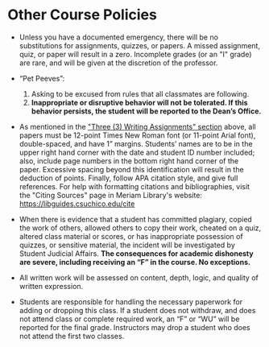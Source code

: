 # Other Course Policies

- Unless you have a documented emergency, there will be no substitutions for assignments, quizzes, or papers. A missed assignment, quiz, or paper will result in a zero. Incomplete grades (or an "I" grade) are rare, and will be given at the discretion of the professor. 

- “Pet Peeves”:

    1. Asking to be excused from rules that all classmates are following.
    2. **Inappropriate or disruptive behavior will not be tolerated.  If this behavior persists, the student will be reported to the Dean’s Office.**
    
- As mentioned in the ["Three (3) Writing Assignments" section](#writing_assignments) above, all papers must be 12-point Times New Roman font (or 11-point Arial font), double-spaced, and have 1” margins. Students’ names are to be in the upper right hand corner with the date and student ID number included; also, include page numbers in the bottom right hand corner of the paper. Excessive spacing beyond this identification will result in the deduction of points.  Finally, follow APA citation style, and give full references. For help with formatting citations and bibliographies, visit the "Citing Sources" page in Meriam Library's website: https://libguides.csuchico.edu/cite

-	When there is evidence that a student has committed plagiary, copied the work of others, allowed others to copy their work, cheated on a quiz, altered class material or scores, or has inappropriate possession of quizzes, or sensitive material, the incident will be investigated by Student Judicial Affairs. **The consequences for academic dishonesty are severe, including receiving an “F” in the course. No exceptions.**

-	All written work will be assessed on content, depth, logic, and quality of written expression.

- Students are responsible for handling the necessary paperwork for adding or dropping this class. If a student does not withdraw, and does not attend class or complete required work, an “F” or “WU” will be reported for the final grade. Instructors may drop a student who does not attend the first two classes. 

